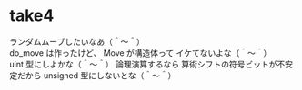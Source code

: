 # take4

ランダムムーブしたいなあ（＾～＾）  
do_move は作ったけど、 Move が構造体って イケてないよな（＾～＾）  
uint 型にしよかな（＾～＾） 論理演算するなら 算術シフトの符号ビットが不安定だから unsigned 型にしないとな（＾～＾）  

